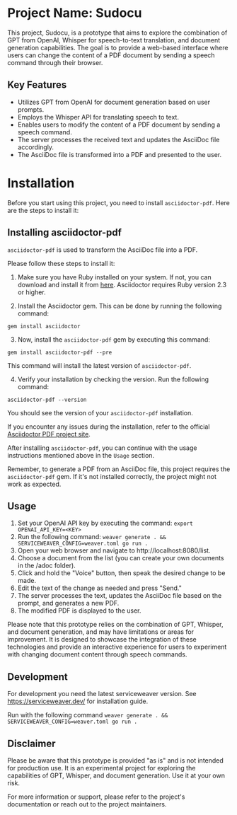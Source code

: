 # Project Name: Sudocu

This project, Sudocu, is a prototype that aims to explore the combination of GPT from OpenAI, Whisper for speech-to-text translation, and document generation capabilities. The goal is to provide a web-based interface where users can change the content of a PDF document by sending a speech command through their browser.

## Key Features

- Utilizes GPT from OpenAI for document generation based on user prompts.
- Employs the Whisper API for translating speech to text.
- Enables users to modify the content of a PDF document by sending a speech command.
- The server processes the received text and updates the AsciiDoc file accordingly.
- The AsciiDoc file is transformed into a PDF and presented to the user.

# Installation

Before you start using this project, you need to install `asciidoctor-pdf`. Here are the steps to install it:

## Installing asciidoctor-pdf

`asciidoctor-pdf` is used to transform the AsciiDoc file into a PDF.

Please follow these steps to install it:

1. Make sure you have Ruby installed on your system. If not, you can download and install it from [here](https://www.ruby-lang.org/en/downloads/). Asciidoctor requires Ruby version 2.3 or higher.

2. Install the Asciidoctor gem. This can be done by running the following command:

```shell
gem install asciidoctor
```

3. Now, install the `asciidoctor-pdf` gem by executing this command:

```shell
gem install asciidoctor-pdf --pre
```

This command will install the latest version of `asciidoctor-pdf`. 

4. Verify your installation by checking the version. Run the following command:

```shell
asciidoctor-pdf --version
```

You should see the version of your `asciidoctor-pdf` installation.

If you encounter any issues during the installation, refer to the official [Asciidoctor PDF project site](https://github.com/asciidoctor/asciidoctor-pdf).

After installing `asciidoctor-pdf`, you can continue with the usage instructions mentioned above in the `Usage` section.

Remember, to generate a PDF from an AsciiDoc file, this project requires the `asciidoctor-pdf` gem. If it's not installed correctly, the project might not work as expected.

## Usage

1. Set your OpenAI API key by executing the command: `export OPENAI_API_KEY=<KEY>`
2. Run the following command: `weaver generate . && SERVICEWEAVER_CONFIG=weaver.toml go run .`
3. Open your web browser and navigate to http://localhost:8080/list.
4. Choose a document from the list (you can create your own documents in the /adoc folder).
5. Click and hold the "Voice" button, then speak the desired change to be made.
6. Edit the text of the change as needed and press "Send."
7. The server processes the text, updates the AsciiDoc file based on the prompt, and generates a new PDF.
8. The modified PDF is displayed to the user.

Please note that this prototype relies on the combination of GPT, Whisper, and document generation, and may have limitations or areas for improvement. It is designed to showcase the integration of these technologies and provide an interactive experience for users to experiment with changing document content through speech commands.

## Development

For development you need the latest serviceweaver version. See https://serviceweaver.dev/ for installation guide.

Run with the following command `weaver generate . && SERVICEWEAVER_CONFIG=weaver.toml go run .`

## Disclaimer

Please be aware that this prototype is provided "as is" and is not intended for production use. It is an experimental project for exploring the capabilities of GPT, Whisper, and document generation. Use it at your own risk.

For more information or support, please refer to the project's documentation or reach out to the project maintainers.
